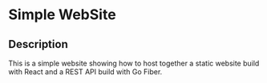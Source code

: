 # Simple WebSite

## Description

This is a simple website showing how to host together a static website build with React and a REST API build with Go Fiber.
